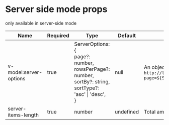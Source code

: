 # Server side mode props 

only available in server-side mode

| Name | Required | Type | Default | Description |
| -------- | ----------- | ---- | -------- | ------- |
| v-model:server-options | true | ServerOptions: <br>{<br> page?: number,<br> rowsPerPage?: number,<br> sortBy?: string,<br> sortType?: 'asc' \| 'desc',<br>} | null | An object which can be used as values of parameters in a pagination REST API such as:<br>`http://localhost:8080/api?page=${ServerOptions.page}&limit=${ServerOptions.rowsPerPage}&sortBy=${ServerOptions.sortBy}&sortType=${ServerOptions.sortType}`|
| server-items-length | true | number | undefined | Total amount of items available on server |